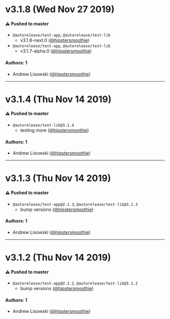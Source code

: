 # v3.1.8 (Wed Nov 27 2019)

#### ⚠️  Pushed to master

- `@autorelease/test-app`, `@autorelease/test-lib`
  - v3.1.8-next.0  ([@hipstersmoothie](https://github.com/hipstersmoothie))
- `@autorelease/test-app`, `@autorelease/test-lib`
  - v3.1.7-alpha.0  ([@hipstersmoothie](https://github.com/hipstersmoothie))

#### Authors: 1

- Andrew Lisowski ([@hipstersmoothie](https://github.com/hipstersmoothie))

---

# v3.1.4 (Thu Nov 14 2019)

#### ⚠️  Pushed to master

- `@autorelease/test-lib@3.1.4`
  - testing more  ([@hipstersmoothie](https://github.com/hipstersmoothie))

#### Authors: 1

- Andrew Lisowski ([@hipstersmoothie](https://github.com/hipstersmoothie))

---

# v3.1.3 (Thu Nov 14 2019)

#### ⚠️  Pushed to master

- `@autorelease/test-app@2.1.3`, `@autorelease/test-lib@3.1.3`
  - bump versions  ([@hipstersmoothie](https://github.com/hipstersmoothie))

#### Authors: 1

- Andrew Lisowski ([@hipstersmoothie](https://github.com/hipstersmoothie))

---

# v3.1.2 (Thu Nov 14 2019)

#### ⚠️  Pushed to master

- `@autorelease/test-app@2.1.2`, `@autorelease/test-lib@3.1.2`
  - bump versions  ([@hipstersmoothie](https://github.com/hipstersmoothie))

#### Authors: 1

- Andrew Lisowski ([@hipstersmoothie](https://github.com/hipstersmoothie))